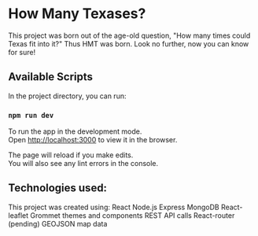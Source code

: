 # How Many Texases?

This project was born out of the age-old question, "How many times could Texas fit into it?"
Thus HMT was born. Look no further, now you can know for sure!

## Available Scripts

In the project directory, you can run:

### `npm run dev`

To run the app in the development mode.\
Open [http://localhost:3000](http://localhost:3000) to view it in the browser.

The page will reload if you make edits.\
You will also see any lint errors in the console.

## Technologies used:

This project was created using:
React
Node.js
Express
MongoDB
React-leaflet
Grommet themes and components
REST API calls
React-router (pending)
GEOJSON map data
